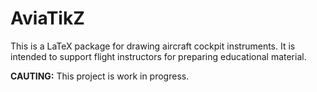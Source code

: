AviaTikZ
========

This is a LaTeX package for drawing aircraft cockpit instruments. It is
intended to support flight instructors for preparing educational material.

**CAUTING:** This project is work in progress.

